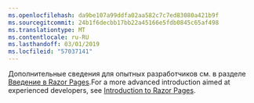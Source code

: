 ```yaml
---
ms.openlocfilehash: da9be107a99ddfa02aa582c7c7ed83080a421b9f
ms.sourcegitcommit: 24b1f6decbb17bb22a45166e5fdb0845c65af498
ms.translationtype: MT
ms.contentlocale: ru-RU
ms.lasthandoff: 03/01/2019
ms.locfileid: "57037141"
---
```

<span data-ttu-id="e03dd-101">Дополнительные сведения для опытных разработчиков см. в разделе [Введение в Razor Pages](xref:razor-pages/index).</span><span class="sxs-lookup"><span data-stu-id="e03dd-101">For a more advanced introduction aimed at experienced developers, see [Introduction to Razor Pages](xref:razor-pages/index).</span></span>
